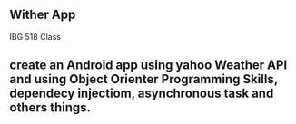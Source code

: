 ## Wither App 
IBG 518 Class 

create an Android app using yahoo Weather API and using Object Orienter Programming Skills, dependecy injectiom, asynchronous task and others things.
------------------------------------------------------------------------------------------------------------------------------
